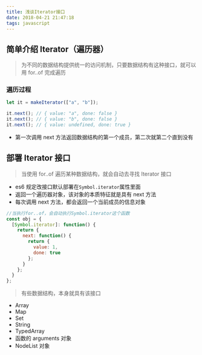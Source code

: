 ```yaml
---
title: 浅谈Iterator接口
date: 2018-04-21 21:47:18
tags: javascript
---
```


## 简单介绍 Iterator（遍历器）

> 为不同的数据结构提供统一的访问机制，只要数据结构有这种接口，就可以用 for..of 完成遍历

### 遍历过程

```javascript
let it = makeIterator(["a", "b"]);

it.next(); // { value: "a", done: false }
it.next(); // { value: "b", done: false }
it.next(); // { value: undefined, done: true }
```

* 第一次调用 next 方法返回数据结构的第一个成员，第二次就第二个直到没有

## 部署 Iterator 接口

> 当使用 for..of 遍历某种数据结构，就会自动去寻找 Iterator 接口

* es6 规定改接口默认部署在`Symbol.iterator`属性里面
* 返回一个遍历器对象，该对象的本质特征就是具有 next 方法
* 每次调用 next 方法，都会返回一个当前成员的信息对象

```javascript
//当执行for..of，会自动执行Symbol.iterator这个函数
const obj = {
  [Symbol.iterator]: function() {
    return {
      next: function() {
        return {
          value: 1,
          done: true
        };
      }
    };
  }
};
```

> 有些数据结构，本身就具有该接口

* Array
* Map
* Set
* String
* TypedArray
* 函数的 arguments 对象
* NodeList 对象
